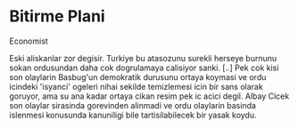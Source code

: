 # Bitirme Plani

Economist

Eski aliskanlar zor degisir. Turkiye bu atasozunu surekli herseye
burnunu sokan ordusundan daha cok dogrulamaya calisiyor sanki. [..]
Pek cok kisi son olaylarin Basbug'un demokratik durusunu ortaya
koymasi ve ordu icindeki 'isyanci' ogeleri nihai sekilde temizlemesi
icin bir sans olarak goruyor, ama su ana kadar ortaya cikan resim pek
ic acici degil. Albay Cicek son olaylar sirasinda gorevinden alinmadi
ve ordu olaylarin basinda islenmesi konusunda kanuniligi bile
tartisilabilecek bir yasak koydu.



